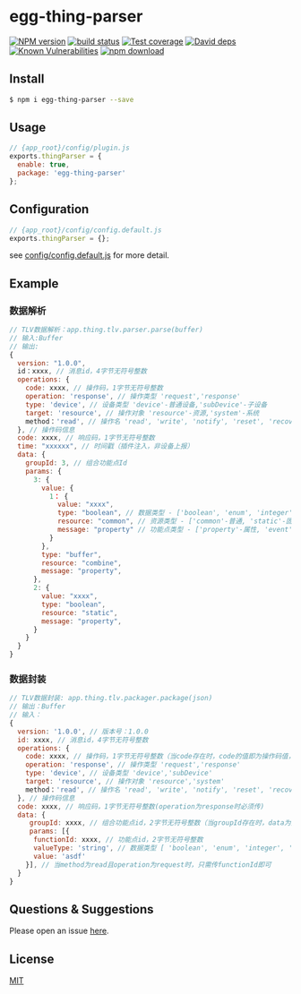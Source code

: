 # egg-thing-parser

[![NPM version][npm-image]][npm-url]
[![build status][travis-image]][travis-url]
[![Test coverage][codecov-image]][codecov-url]
[![David deps][david-image]][david-url]
[![Known Vulnerabilities][snyk-image]][snyk-url]
[![npm download][download-image]][download-url]

[npm-image]: https://img.shields.io/npm/v/egg-thing-parser.svg?style=flat-square
[npm-url]: https://npmjs.org/package/egg-thing-parser
[travis-image]: https://img.shields.io/travis/eggjs/egg-thing-parser.svg?style=flat-square
[travis-url]: https://travis-ci.org/eggjs/egg-thing-parser
[codecov-image]: https://img.shields.io/codecov/c/github/eggjs/egg-thing-parser.svg?style=flat-square
[codecov-url]: https://codecov.io/github/eggjs/egg-thing-parser?branch=master
[david-image]: https://img.shields.io/david/eggjs/egg-thing-parser.svg?style=flat-square
[david-url]: https://david-dm.org/eggjs/egg-thing-parser
[snyk-image]: https://snyk.io/test/npm/egg-thing-parser/badge.svg?style=flat-square
[snyk-url]: https://snyk.io/test/npm/egg-thing-parser
[download-image]: https://img.shields.io/npm/dm/egg-thing-parser.svg?style=flat-square
[download-url]: https://npmjs.org/package/egg-thing-parser

<!--
Description here.
-->

## Install

```bash
$ npm i egg-thing-parser --save
```

## Usage

```js
// {app_root}/config/plugin.js
exports.thingParser = {
  enable: true,
  package: 'egg-thing-parser'
};
```

## Configuration

```js
// {app_root}/config/config.default.js
exports.thingParser = {};
```

see [config/config.default.js](config/config.default.js) for more detail.

## Example

### 数据解析

```javascript
// TLV数据解析：app.thing.tlv.parser.parse(buffer)
// 输入:Buffer
// 输出:
{
  version: "1.0.0",
  id：xxxx, // 消息id，4字节无符号整数
  operations: {
    code: xxxx, // 操作码，1字节无符号整数
    operation: 'response', // 操作类型 'request','response'
    type: 'device', // 设备类型 'device'-普通设备,'subDevice'-子设备
    target: 'resource', // 操作对象 'resource'-资源,'system'-系统
    method：'read', // 操作名 'read', 'write', 'notify', 'reset', 'recovery', 'register', 'deregister','enable','disable','label','upgrade','online','offline'
  }, // 操作码信息
  code: xxxx, // 响应码，1字节无符号整数
  time: "xxxxxx", // 时间戳（插件注入，非设备上报）
  data: {
    groupId: 3, // 组合功能点Id
    params: {
      3: {
        value: {
          1： {
            value: "xxxx",
            type: "boolean", // 数据类型 - ['boolean', 'enum', 'integer', 'float', 'buffer', 'string', 'exception']
            resource: "common", // 资源类型 - ['common'-普通, 'static'-固定, 'combine'-组合]
            message: "property" // 功能点类型 - ['property'-属性, 'event'-事件, 'reserve'-保留字段, 'custom'-自定义]
          }
        },
        type: "buffer",
        resource: "combine",
        message: "property",
      },
      2: {
        value: "xxxx",
        type: "boolean",
        resource: "static",
        message: "property",
      }
    }
  }
}
```

### 数据封装

```javascript
// TLV数据封装: app.thing.tlv.packager.package(json)
// 输出：Buffer
// 输入：
{
  version: '1.0.0', // 版本号：1.0.0
  id: xxxx, // 消息id，4字节无符号整数
  operations: {
    code: xxxx, // 操作码，1字节无符号整数（当code存在时，code的值即为操作码值，否则需要通过method、target、type和operation共同计算出操作码）
    operation: 'response', // 操作类型 'request','response'
    type: 'device', // 设备类型 'device','subDevice'
    target: 'resource', // 操作对象 'resource','system'
    method：'read', // 操作名 'read', 'write', 'notify', 'reset', 'recovery', 'register', 'deregister','enable','disable','label','upgrade','online','offline'
  }, // 操作码信息
  code: xxxx, // 响应码，1字节无符号整数(operation为response时必须传)
  data: {
     groupId: xxxx, // 组合功能点id，2字节无符号整数（当groupId存在时，data为其包含的子功能点数据）
     params: [{
      functionId: xxxx, // 功能点id，2字节无符号整数
      valueType: 'string', // 数据类型 [ 'boolean', 'enum', 'integer', 'float', 'buffer', 'exception', 'string' ]
      value: 'asdf'
    }], // 当method为read且operation为request时，只需传functionId即可
  }
}
```

## Questions & Suggestions

Please open an issue [here](https://github.com/jsonma/egg-thing-parser/issues).

## License

[MIT](LICENSE)

